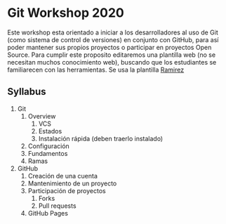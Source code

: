 # Git Workshop 2020

Este workshop esta orientado a iniciar a los desarrolladores al uso de Git (como sistema de control de versiones) en conjunto con GitHub, para así poder mantener sus propios proyectos o participar en proyectos Open Source. 
Para cumplir este proposito editaremos una plantilla web (no se necesitan muchos conocimiento web), buscando que los estudiantes se familiarecen con las herramientas.
Se usa la plantilla [Ramirez](https://colorlib.com/wp/template/ramirez/)

## Syllabus

1. Git
	1. Overview
		1. VCS
		2. Estados
		3. Instalación rápida (deben traerlo instalado)
	2. Configuración
	3. Fundamentos
	4. Ramas
2. GitHub
	1. Creación de una cuenta
	2. Mantenimiento de un proyecto
	3. Participación de proyectos
		1. Forks
		2. Pull requests
	4. GitHub Pages


